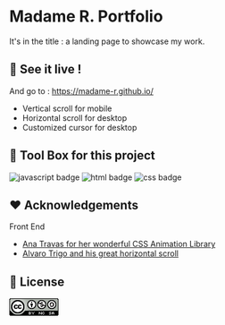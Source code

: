 
# Madame R. Portfolio

It's in the title : a landing page to showcase my work.



## 🚀 See it live !

And go to : https://madame-r.github.io/


- Vertical scroll for mobile
- Horizontal scroll for desktop
- Customized cursor for desktop


## 🧰 Tool Box for this project

![javascript badge](https://img.shields.io/badge/JavaScript-F7DF1E?style=for-the-badge&logo=javascript&logoColor=black)
![html badge](https://img.shields.io/badge/HTML-239120?style=for-the-badge&logo=html5&logoColor=white)
![css badge](https://img.shields.io/badge/CSS-239120?&style=for-the-badge&logo=css3&logoColor=white)




## ❤️ Acknowledgements

Front End

 - [Ana Travas for her wonderful CSS Animation Library](https://animista.net/)
 - [Alvaro Trigo and his great horizontal scroll](https://alvarotrigo.com/blog/scroll-horizontally-with-mouse-wheel-vanilla-java/)

## 📃 License


![CREATIVE COMMONS](./00_readme/badge_cc.png)


